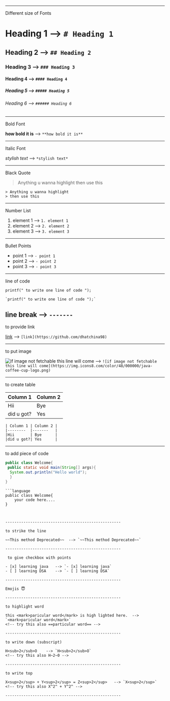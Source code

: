 ---------------------------------------------------

Different size of Fonts

# Heading 1  -->  `# Heading 1`
## Heading 2  -->  `## Heading 2`
### Heading 3  -->  `### Heading 3`
#### Heading 4  -->  `#### Heading 4`
##### Heading 5  -->  `##### Heading 5`
###### Heading 6  -->  `###### Heading 6`

---------------------------------------------------

Bold Font

**how bold it is**  --> `**how bold it is**`

---------------------------------------------------

Italic Font

*stylish text*  --> `*stylish text*`

---------------------------------------------------

Black Quote

> Anything u wanna highlight
> then use this

```
> Anything u wanna highlight
> then use this
```

---------------------------------------------------

Number List

1. element 1    --> `1. element 1`
2. element 2    --> `2. element 2`
3. element 3    --> `3. element 3`

---------------------------------------------------

Bullet Points

- point 1   --> `- point 1`
- point 2   --> `- point 2`
- point 3   --> `- point 3`

---------------------------------------------------

line of code

`printf(" to write one line of code ");`  

```
`printf(" to write one line of code ");`
```


line break  --> `-------`
------------------

to provide link

[link](https://github.com/dhatchina98)   --> `[link](https://github.com/dhatchina98)`

---------------------------------------------------

to put image

![if image not fetchable this line will come](https://img.icons8.com/color/48/000000/java-coffee-cup-logo.png)  -->  `![if image not fetchable this line will come](https://img.icons8.com/color/48/000000/java-coffee-cup-logo.png)`

---------------------------------------------------

to create table

| Column 1 | Column 2 |   
|--------  |-------   |  
|Hii       | Bye      |    
|did u got?| Yes      |    

```
| Column 1 | Column 2 |   
|--------  |-------   |  
|Hii       | Bye      |    
|did u got?| Yes      |
```

---------------------------------------------------

to add piece of code

```java                                       
public class Welcome{
 public static void main(String[] args){
  System.out.println("Hello world");
  }
}
```

```
```language                                       
public class Welcome{
    your code here....
}
```
```


---------------------------------------------------

to strike the line

~~This method Deprecated~~  --> `~~This method Deprecated~~`

---------------------------------------------------

 to give checkbox with points
 
- [x] learning java   --> `- [x] learning java`
- [ ] learning DSA    --> `- [ ] learning DSA`

---------------------------------------------------

Emojis 😇  

---------------------------------------------------

to highlight word

this <mark>paricular word</mark> is high lighted here.  --> `<mark>paricular word</mark>`
<!-- try this also ==particular word== -->

---------------------------------------------------

to write down (subscript)
 
H<sub>2</sub>O    --> `H<sub>2</sub>O`
<!-- try this also H~2~0 -->

---------------------------------------------------

to write top

X<sup>2</sup> + Y<sup>2</sup> = Z<sup>2</sup>   --> `X<sup>2</sup>`
<!-- try this also X^2^ + Y^2^ -->

---------------------------------------------------

